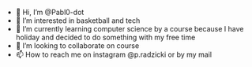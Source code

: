- 👋 Hi, I’m @Pabl0-dot
- 👀 I’m interested in basketball and tech
- 🌱 I’m currently learning computer science by a course because I have holiday and decided to do something with my free time 
- 💞️ I’m looking to collaborate on course 
- 📫 How to reach me on instagram @p.radzicki or by my mail 

<!---
Pabl0-dot/Pabl0-dot is a ✨ special ✨ repository because its `README.md` (this file) appears on your GitHub profile.
You can click the Preview link to take a look at your changes.
--->
